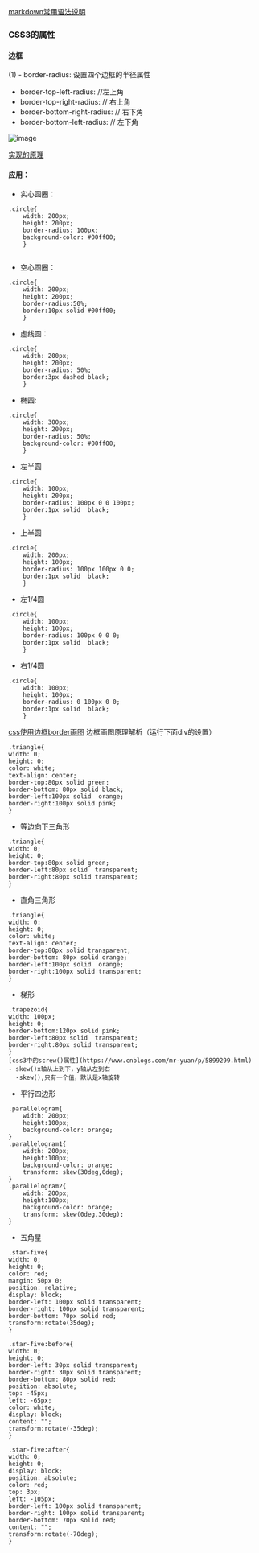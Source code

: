 [markdown常用语法说明](https://www.jianshu.com/p/e989689a331d)

### CSS3的属性
#### 边框
(1) - border-radius: 设置四个边框的半径属性
  - border-top-left-radius:  //左上角 
  - border-top-right-radius: // 右上角
  - border-bottom-right-radius: // 右下角
  - border-bottom-left-radius: // 左下角 

![image](https://img-blog.csdn.net/20160223155153425)

[实现的原理](https://blog.csdn.net/xiaoermingn/article/details/53497607)

#### 应用：
- 实心圆圈：
``` 
.circle{
	width: 200px;
	height: 200px;
	border-radius: 100px;
	background-color: #00ff00;
	}
	
 ```
- 空心圆圈：
```
.circle{
	width: 200px;
	height: 200px;
	border-radius:50%;
	border:10px solid #00ff00;
	}
```
- 虚线圆：
```
.circle{
	width: 200px;
	height: 200px;
	border-radius: 50%;
	border:3px dashed black;
	}
```
- 椭圆:
``` 
.circle{
	width: 300px;
	height: 200px;
	border-radius: 50%;
	background-color: #00ff00;
	}
```
- 左半圆
```
.circle{
	width: 100px;
	height: 200px;
	border-radius: 100px 0 0 100px;
	border:1px solid  black;
	}
```
- 上半圆
```
.circle{
	width: 200px;
	height: 100px;
	border-radius: 100px 100px 0 0;
	border:1px solid  black;
	}
```
- 左1/4圆
```
.circle{
	width: 100px;
	height: 100px;
	border-radius: 100px 0 0 0;
	border:1px solid  black;
	}
```
- 右1/4圆
```
.circle{
	width: 100px;
	height: 100px;
	border-radius: 0 100px 0 0;
	border:1px solid  black;
	}
```
[css使用边框border画图](https://blog.csdn.net/chenhongwu666/article/details/38905803)
边框画图原理解析（运行下面div的设置）
```
.triangle{
width: 0;
height: 0;
color: white;
text-align: center;
border-top:80px solid green;
border-bottom: 80px solid black;
border-left:100px solid  orange;
border-right:100px solid pink;
}
```
- 等边向下三角形
```
.triangle{
width: 0;
height: 0;
border-top:80px solid green;
border-left:80px solid  transparent;
border-right:80px solid transparent;
}
```
- 直角三角形
```
.triangle{
width: 0;
height: 0;
color: white;
text-align: center;
border-top:80px solid transparent;
border-bottom: 80px solid orange;
border-left:100px solid  orange;
border-right:100px solid transparent;
}
```
- 梯形
```
.trapezoid{
width: 100px;
height: 0;
border-bottom:120px solid pink;
border-left:80px solid  transparent;
border-right:80px solid transparent;
}
[css3中的screw()属性](https://www.cnblogs.com/mr-yuan/p/5899299.html)
- skew()x轴从上到下，y轴从左到右
  -skew(),只有一个值，默认是x轴旋转
```

- 平行四边形
```
.parallelogram{
	width: 200px;
	height:100px;
	background-color: orange;
}
.parallelogram1{
	width: 200px;
	height:100px;
	background-color: orange;
	transform: skew(30deg,0deg);
}
.parallelogram2{
	width: 200px;
	height:100px;
	background-color: orange;
	transform: skew(0deg,30deg);
}
```
- 五角星
```
.star-five{
width: 0;
height: 0;
color: red;
margin: 50px 0;
position: relative;
display: block;
border-left: 100px solid transparent;
border-right: 100px solid transparent;
border-bottom: 70px solid red;
transform:rotate(35deg);
}

.star-five:before{
width: 0;
height: 0;
border-left: 30px solid transparent;
border-right: 30px solid transparent;
border-bottom: 80px solid red;
position: absolute;
top: -45px;
left: -65px;
color: white;
display: block;
content: "";
transform:rotate(-35deg);
}

.star-five:after{
width: 0;
height: 0;
display: block;
position: absolute;
color: red;
top: 3px;
left: -105px;
border-left: 100px solid transparent;
border-right: 100px solid transparent;
border-bottom: 70px solid red;
content: "";
transform:rotate(-70deg);
}
```




